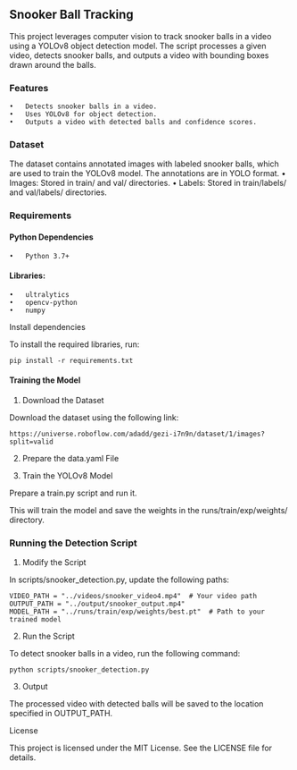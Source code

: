 ## Snooker Ball Tracking

This project leverages computer vision to track snooker balls in a video using a YOLOv8 object detection model. The script processes a given video, detects snooker balls, and outputs a video with bounding boxes drawn around the balls.

### Features
	•	Detects snooker balls in a video.
	•	Uses YOLOv8 for object detection.
	•	Outputs a video with detected balls and confidence scores.

### Dataset

The dataset contains annotated images with labeled snooker balls, which are used to train the YOLOv8 model. The annotations are in YOLO format.
	•	Images: Stored in train/ and val/ directories.
	•	Labels: Stored in train/labels/ and val/labels/ directories.

### Requirements

#### Python Dependencies
	•	Python 3.7+
#### Libraries:
	•	ultralytics
	•	opencv-python
	•	numpy

Install dependencies

To install the required libraries, run:

    pip install -r requirements.txt

#### Training the Model

1. Download the Dataset

Download the dataset using the following link:

    https://universe.roboflow.com/adadd/gezi-i7n9n/dataset/1/images?split=valid

2. Prepare the data.yaml File

3. Train the YOLOv8 Model

Prepare a train.py script and run it.

This will train the model and save the weights in the runs/train/exp/weights/ directory.

### Running the Detection Script

1. Modify the Script

In scripts/snooker_detection.py, update the following paths:

    VIDEO_PATH = "../videos/snooker_video4.mp4"  # Your video path
    OUTPUT_PATH = "../output/snooker_output.mp4"
    MODEL_PATH = "../runs/train/exp/weights/best.pt"  # Path to your trained model

2. Run the Script

To detect snooker balls in a video, run the following command:

    python scripts/snooker_detection.py

3. Output

The processed video with detected balls will be saved to the location specified in OUTPUT_PATH.

License

This project is licensed under the MIT License. See the LICENSE file for details.

